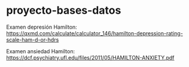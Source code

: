 # proyecto-bases-datos

Examen depresión Hamilton: https://qxmd.com/calculate/calculator_146/hamilton-depression-rating-scale-ham-d-or-hdrs

Examen ansiedad Hamilton: https://dcf.psychiatry.ufl.edu/files/2011/05/HAMILTON-ANXIETY.pdf
